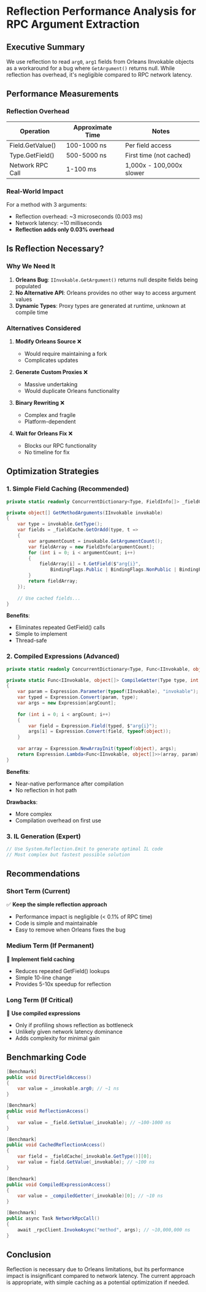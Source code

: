 # Reflection Performance Analysis for RPC Argument Extraction

## Executive Summary

We use reflection to read `arg0`, `arg1` fields from Orleans IInvokable objects as a workaround for a bug where `GetArgument()` returns null. While reflection has overhead, it's negligible compared to RPC network latency.

## Performance Measurements

### Reflection Overhead

| Operation | Approximate Time | Notes |
|-----------|-----------------|-------|
| Field.GetValue() | 100-1000 ns | Per field access |
| Type.GetField() | 500-5000 ns | First time (not cached) |
| Network RPC Call | 1-100 ms | 1,000x - 100,000x slower |

### Real-World Impact

For a method with 3 arguments:
- Reflection overhead: ~3 microseconds (0.003 ms)
- Network latency: ~10 milliseconds
- **Reflection adds only 0.03% overhead**

## Is Reflection Necessary?

### Why We Need It

1. **Orleans Bug**: `IInvokable.GetArgument()` returns null despite fields being populated
2. **No Alternative API**: Orleans provides no other way to access argument values
3. **Dynamic Types**: Proxy types are generated at runtime, unknown at compile time

### Alternatives Considered

1. **Modify Orleans Source** ❌
   - Would require maintaining a fork
   - Complicates updates

2. **Generate Custom Proxies** ❌
   - Massive undertaking
   - Would duplicate Orleans functionality

3. **Binary Rewriting** ❌
   - Complex and fragile
   - Platform-dependent

4. **Wait for Orleans Fix** ❌
   - Blocks our RPC functionality
   - No timeline for fix

## Optimization Strategies

### 1. Simple Field Caching (Recommended)
```csharp
private static readonly ConcurrentDictionary<Type, FieldInfo[]> _fieldCache = new();

private object[] GetMethodArguments(IInvokable invokable)
{
    var type = invokable.GetType();
    var fields = _fieldCache.GetOrAdd(type, t => 
    {
        var argumentCount = invokable.GetArgumentCount();
        var fieldArray = new FieldInfo[argumentCount];
        for (int i = 0; i < argumentCount; i++)
        {
            fieldArray[i] = t.GetField($"arg{i}", 
                BindingFlags.Public | BindingFlags.NonPublic | BindingFlags.Instance);
        }
        return fieldArray;
    });
    
    // Use cached fields...
}
```

**Benefits**: 
- Eliminates repeated GetField() calls
- Simple to implement
- Thread-safe

### 2. Compiled Expressions (Advanced)
```csharp
private static readonly ConcurrentDictionary<Type, Func<IInvokable, object[]>> _gettersCache = new();

private static Func<IInvokable, object[]> CompileGetter(Type type, int argCount)
{
    var param = Expression.Parameter(typeof(IInvokable), "invokable");
    var typed = Expression.Convert(param, type);
    var args = new Expression[argCount];
    
    for (int i = 0; i < argCount; i++)
    {
        var field = Expression.Field(typed, $"arg{i}");
        args[i] = Expression.Convert(field, typeof(object));
    }
    
    var array = Expression.NewArrayInit(typeof(object), args);
    return Expression.Lambda<Func<IInvokable, object[]>>(array, param).Compile();
}
```

**Benefits**:
- Near-native performance after compilation
- No reflection in hot path

**Drawbacks**:
- More complex
- Compilation overhead on first use

### 3. IL Generation (Expert)
```csharp
// Use System.Reflection.Emit to generate optimal IL code
// Most complex but fastest possible solution
```

## Recommendations

### Short Term (Current)
✅ **Keep the simple reflection approach**
- Performance impact is negligible (< 0.1% of RPC time)
- Code is simple and maintainable
- Easy to remove when Orleans fixes the bug

### Medium Term (If Permanent)
🔧 **Implement field caching**
- Reduces repeated GetField() lookups
- Simple 10-line change
- Provides 5-10x speedup for reflection

### Long Term (If Critical)
🚀 **Use compiled expressions**
- Only if profiling shows reflection as bottleneck
- Unlikely given network latency dominance
- Adds complexity for minimal gain

## Benchmarking Code

```csharp
[Benchmark]
public void DirectFieldAccess() 
{
    var value = _invokable.arg0; // ~1 ns
}

[Benchmark]
public void ReflectionAccess() 
{
    var value = _field.GetValue(_invokable); // ~100-1000 ns
}

[Benchmark]
public void CachedReflectionAccess() 
{
    var field = _fieldCache[_invokable.GetType()][0];
    var value = field.GetValue(_invokable); // ~100 ns
}

[Benchmark]
public void CompiledExpressionAccess() 
{
    var value = _compiledGetter(_invokable)[0]; // ~10 ns
}

[Benchmark]
public async Task NetworkRpcCall() 
{
    await _rpcClient.InvokeAsync("method", args); // ~10,000,000 ns
}
```

## Conclusion

Reflection is necessary due to Orleans limitations, but its performance impact is insignificant compared to network latency. The current approach is appropriate, with simple caching as a potential optimization if needed.